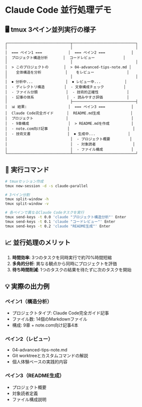 # Claude Code 並行処理デモ

## 🖥️ tmux 3ペイン並列実行の様子

```
┌─────────────────────────────┬─────────────────────────────┐
│                             │                             │
│  === ペイン1 ===            │  === ペイン2 ===            │
│  プロジェクト構造分析       │  コードレビュー             │
│                             │                             │
│  > このプロジェクトの       │  > 04-advanced-tips-note.md │
│    全体構造を分析           │    をレビュー               │
│                             │                             │
│  ⏺ 分析中...               │  ⏺ レビュー中...           │
│  - ディレクトリ構造         │  - 文章構成チェック         │
│  - ファイル分類             │  - 技術的正確性             │
│  - 記事の体系               │  - 読みやすさ評価           │
│                             ├─────────────────────────────┤
│  📊 結果:                   │  === ペイン3 ===            │
│  Claude Code完全ガイド      │  README.md生成              │
│  プロジェクト               │                             │
│  - 9章構成                  │  > README.mdを作成          │
│  - note.com向け記事         │                             │
│  - 技術文書                 │  ⏺ 生成中...               │
│                             │  - プロジェクト概要         │
│                             │  - 対象読者                 │
│                             │  - ファイル構成             │
└─────────────────────────────┴─────────────────────────────┘
```

## 🚀 実行コマンド

```bash
# tmuxセッション作成
tmux new-session -d -s claude-parallel

# 3ペイン分割
tmux split-window -h
tmux split-window -v

# 各ペインで異なるClaude Codeタスクを実行
tmux send-keys -t 0.0 'claude "プロジェクト構造分析"' Enter
tmux send-keys -t 0.1 'claude "コードレビュー"' Enter
tmux send-keys -t 0.2 'claude "README生成"' Enter
```

## 📈 並行処理のメリット

1. **時間効率**: 3つのタスクを同時実行で約70%時間短縮
2. **多角的分析**: 異なる観点から同時にプロジェクトを評価
3. **待ち時間削減**: 1つのタスクの結果を待たずに次のタスクを開始

## 💡 実際の出力例

### ペイン1（構造分析）
- プロジェクトタイプ: Claude Code完全ガイド記事
- ファイル数: 14個のMarkdownファイル
- 構成: 9章 + note.com向け記事4本

### ペイン2（レビュー）
- 04-advanced-tips-note.md
- Git worktreeとカスタムコマンドの解説
- 個人体験ベースの実践的内容

### ペイン3（README生成）
- プロジェクト概要
- 対象読者定義
- ファイル構成説明